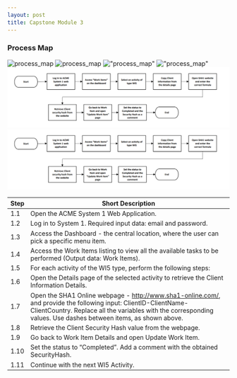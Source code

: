 ```yaml
---
layout: post
title: Capstone Module 3
---
```


### Process Map

![process_map](https://github.com/tonyli520/tonyli520.github.io/tree/master/images/process_map1.png)
![process_map](https://github.com/tonyli520/tonyli520.github.io/tree/master/images/process_map1.PNG)
!["process_map"]("https://github.com/tonyli520/tonyli520.github.io/tree/master/images/process_map1.png")
!["process_map"]("https://github.com/tonyli520/tonyli520.github.io/tree/master/images/process_map1.PNG")
!["process_map"](images/process_map1.PNG)
!["process_map"](/images/process_map1.PNG)


| Step        | Short Description  |
| ----------- | -------------- |
| 1.1 | Open the ACME System 1 Web Application. |
| 1.2 | Log in to System 1. Required input data: email and password. |
| 1.3 | Access the Dashboard - the central location, where the user can pick a specific menu item. |
| 1.4 | Access the Work Items listing to view all the available tasks to be performed (Output data: Work Items). |
| 1.5 | For each activity of the WI5 type, perform the following steps: |
| 1.6 | Open the Details page of the selected activity to retrieve the Client Information Details. |
| 1.7 | Open the SHA1 Online webpage - http://www.sha1-online.com/, and provide the following input: ClientID-ClientName-ClientCountry. Replace all the variables with the corresponding values. Use dashes between items, as shown above.|
| 1.8 | Retrieve the Client Security Hash value from the webpage. |
| 1.9 | Go back to Work Item Details and open Update Work Item.|
| 1.10 | Set the status to “Completed”. Add a comment with the obtained SecurityHash. |
| 1.11 | Continue with the next WI5 Activity. |


